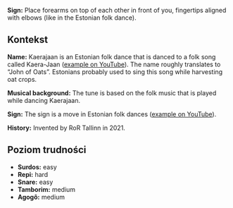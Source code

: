 **Sign:** Place forearms on top of each other in front of you, fingertips
aligned with elbows (like in the Estonian folk dance).

## Kontekst

**Name:** Kaerajaan is an Estonian folk dance that is danced to a folk song
called Kaera-Jaan ([example on
YouTube](https://www.youtube.com/watch?v=5BKoS9CfQPA)). The name roughly
translates to “John of Oats”. Estonians probably used to sing this song while
harvesting oat crops.

**Musical background:** The tune is based on the folk music that is played while
dancing Kaerajaan.

**Sign:** The sign is a move in Estonian folk dances ([example on
YouTube](https://youtu.be/-udR34x2aTM?t=4)).

**History:** Invented by RoR Tallinn in 2021.

## Poziom trudności

* **Surdos:** easy
* **Repi:** hard
* **Snare:** easy
* **Tamborim:** medium
* **Agogô:** medium
